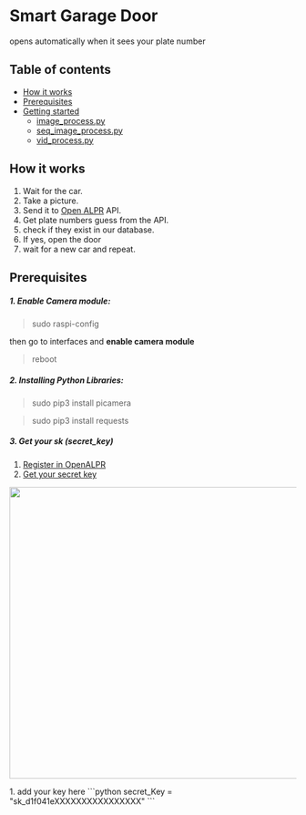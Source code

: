 # Smart Garage Door
opens automatically when it sees your plate number
<p></p>

## Table of contents  
- [How it works](#how-it-works)
- [Prerequisites](#prerequisites)
- [Getting started](#getting-started)
    * [image_process.py](#image_processpy)
    * [seq_image_process.py](#seq_image_processpy)
    * [vid_process.py](vid_processpy)
<p></p>

## How it works
1. Wait for the car.
1. Take a picture.
1. Send it to [Open ALPR](https://www.openalpr.com/) API.
1. Get plate numbers guess from the API.
1. check if they exist in our database.
1. If yes, open the door
1. wait for a new car and repeat.
<p></p>



## Prerequisites
##### 1. Enable Camera module:
> sudo raspi-config

then go to interfaces and __enable camera module__

> reboot

##### 2. Installing Python Libraries:
> sudo pip3 install picamera

> sudo pip3 install requests

##### 3. Get your sk (secret_key)
1. [Register in OpenALPR](https://cloud.openalpr.com/account/register)
1. [Get your secret key](https://cloud.openalpr.com/cloudapi/)
<p align="center">
  <img width="800" height="512" src="https://github.com/AlphaArslan/ML_Traffic_Detection_Tracking/blob/master/demo.gif">
</p>
1. add your key here
```python
  secret_Key  = "sk_d1f041eXXXXXXXXXXXXXXXX"
```
